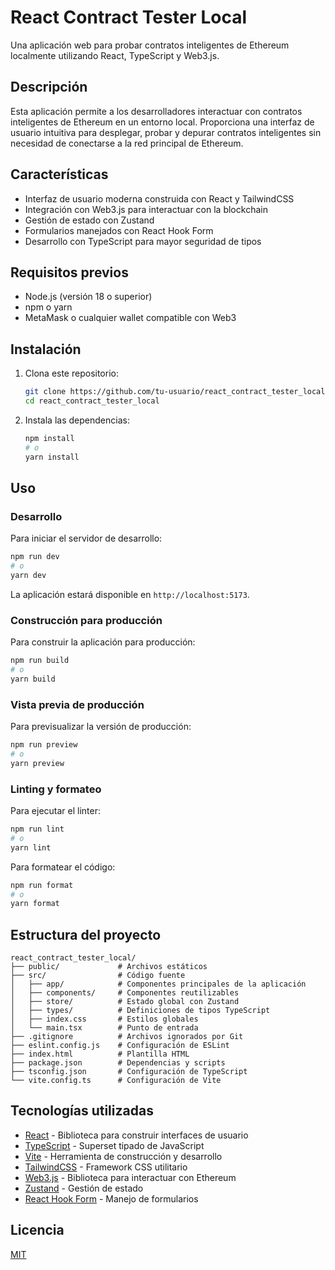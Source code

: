 # React Contract Tester Local

Una aplicación web para probar contratos inteligentes de Ethereum localmente utilizando React, TypeScript y Web3.js.

## Descripción

Esta aplicación permite a los desarrolladores interactuar con contratos inteligentes de Ethereum en un entorno local. Proporciona una interfaz de usuario intuitiva para desplegar, probar y depurar contratos inteligentes sin necesidad de conectarse a la red principal de Ethereum.

## Características

- Interfaz de usuario moderna construida con React y TailwindCSS
- Integración con Web3.js para interactuar con la blockchain
- Gestión de estado con Zustand
- Formularios manejados con React Hook Form
- Desarrollo con TypeScript para mayor seguridad de tipos

## Requisitos previos

- Node.js (versión 18 o superior)
- npm o yarn
- MetaMask o cualquier wallet compatible con Web3

## Instalación

1. Clona este repositorio:

   ```bash
   git clone https://github.com/tu-usuario/react_contract_tester_local.git
   cd react_contract_tester_local
   ```

2. Instala las dependencias:
   ```bash
   npm install
   # o
   yarn install
   ```

## Uso

### Desarrollo

Para iniciar el servidor de desarrollo:

```bash
npm run dev
# o
yarn dev
```

La aplicación estará disponible en `http://localhost:5173`.

### Construcción para producción

Para construir la aplicación para producción:

```bash
npm run build
# o
yarn build
```

### Vista previa de producción

Para previsualizar la versión de producción:

```bash
npm run preview
# o
yarn preview
```

### Linting y formateo

Para ejecutar el linter:

```bash
npm run lint
# o
yarn lint
```

Para formatear el código:

```bash
npm run format
# o
yarn format
```

## Estructura del proyecto

```
react_contract_tester_local/
├── public/             # Archivos estáticos
├── src/                # Código fuente
│   ├── app/            # Componentes principales de la aplicación
│   ├── components/     # Componentes reutilizables
│   ├── store/          # Estado global con Zustand
│   ├── types/          # Definiciones de tipos TypeScript
│   ├── index.css       # Estilos globales
│   └── main.tsx        # Punto de entrada
├── .gitignore          # Archivos ignorados por Git
├── eslint.config.js    # Configuración de ESLint
├── index.html          # Plantilla HTML
├── package.json        # Dependencias y scripts
├── tsconfig.json       # Configuración de TypeScript
└── vite.config.ts      # Configuración de Vite
```

## Tecnologías utilizadas

- [React](https://reactjs.org/) - Biblioteca para construir interfaces de usuario
- [TypeScript](https://www.typescriptlang.org/) - Superset tipado de JavaScript
- [Vite](https://vitejs.dev/) - Herramienta de construcción y desarrollo
- [TailwindCSS](https://tailwindcss.com/) - Framework CSS utilitario
- [Web3.js](https://web3js.readthedocs.io/) - Biblioteca para interactuar con Ethereum
- [Zustand](https://github.com/pmndrs/zustand) - Gestión de estado
- [React Hook Form](https://react-hook-form.com/) - Manejo de formularios

## Licencia

[MIT](LICENSE)
